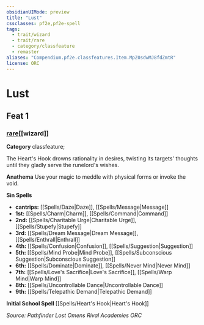 ```yaml
---
obsidianUIMode: preview
title: "Lust"
cssclasses: pf2e,pf2e-spell
tags:
  - trait/wizard
  - trait/rare
  - category/classfeature
  - remaster
aliases: "Compendium.pf2e.classfeatures.Item.MpZ0sdwMJ8fdZmtR"
license: ORC
---
```

# Lust
## Feat 1
### [rare](rare "Rare Rarity Trait")[[wizard]]

**Category** classfeature; 




The Heart's Hook drowns rationality in desires, twisting its targets' thoughts until they gladly serve the runelord's wishes.

**Anathema** Use your magic to meddle with physical forms or invoke the void.

**Sin Spells**

*   **cantrips:** [[Spells/Daze|Daze]], [[Spells/Message|Message]]
*   **1st:** [[Spells/Charm|Charm]], [[Spells/Command|Command]]
*   **2nd:** [[Spells/Charitable Urge|Charitable Urge]], [[Spells/Stupefy|Stupefy]]
*   **3rd:** [[Spells/Dream Message|Dream Message]], [[Spells/Enthrall|Enthrall]]
*   **4th:** [[Spells/Confusion|Confusion]], [[Spells/Suggestion|Suggestion]]
*   **5th:** [[Spells/Mind Probe|Mind Probe]], [[Spells/Subconscious Suggestion|Subconscious Suggestion]]
*   **6th:** [[Spells/Dominate|Dominate]], [[Spells/Never Mind|Never Mind]]
*   **7th:** [[Spells/Love's Sacrifice|Love's Sacrifice]], [[Spells/Warp Mind|Warp Mind]]
*   **8th:** [[Spells/Uncontrollable Dance|Uncontrollable Dance]]
*   **9th:** [[Spells/Telepathic Demand|Telepathic Demand]]

**Initial School Spell** [[Spells/Heart's Hook|Heart's Hook]]

*Source: Pathfinder Lost Omens Rival Academies*
*ORC*